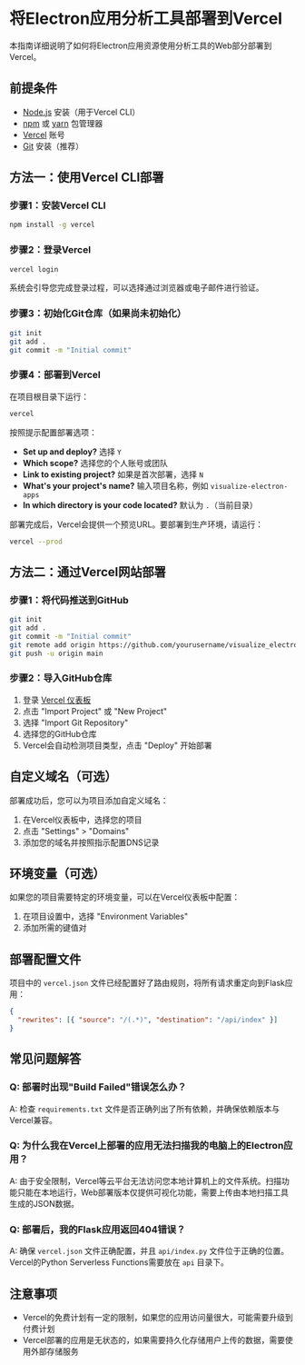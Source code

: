 # 将Electron应用分析工具部署到Vercel

本指南详细说明了如何将Electron应用资源使用分析工具的Web部分部署到Vercel。

## 前提条件

- [Node.js](https://nodejs.org/) 安装（用于Vercel CLI）
- [npm](https://www.npmjs.com/) 或 [yarn](https://yarnpkg.com/) 包管理器
- [Vercel](https://vercel.com/) 账号
- [Git](https://git-scm.com/) 安装（推荐）

## 方法一：使用Vercel CLI部署

### 步骤1：安装Vercel CLI

```bash
npm install -g vercel
```

### 步骤2：登录Vercel

```bash
vercel login
```

系统会引导您完成登录过程，可以选择通过浏览器或电子邮件进行验证。

### 步骤3：初始化Git仓库（如果尚未初始化）

```bash
git init
git add .
git commit -m "Initial commit"
```

### 步骤4：部署到Vercel

在项目根目录下运行：

```bash
vercel
```

按照提示配置部署选项：

- **Set up and deploy?** 选择 `Y`
- **Which scope?** 选择您的个人账号或团队
- **Link to existing project?** 如果是首次部署，选择 `N`
- **What's your project's name?** 输入项目名称，例如 `visualize-electron-apps`
- **In which directory is your code located?** 默认为 `.`（当前目录）

部署完成后，Vercel会提供一个预览URL。要部署到生产环境，请运行：

```bash
vercel --prod
```

## 方法二：通过Vercel网站部署

### 步骤1：将代码推送到GitHub

```bash
git init
git add .
git commit -m "Initial commit"
git remote add origin https://github.com/yourusername/visualize_electron_apps.git
git push -u origin main
```

### 步骤2：导入GitHub仓库

1. 登录 [Vercel 仪表板](https://vercel.com/dashboard)
2. 点击 "Import Project" 或 "New Project"
3. 选择 "Import Git Repository"
4. 选择您的GitHub仓库
5. Vercel会自动检测项目类型，点击 "Deploy" 开始部署

## 自定义域名（可选）

部署成功后，您可以为项目添加自定义域名：

1. 在Vercel仪表板中，选择您的项目
2. 点击 "Settings" > "Domains"
3. 添加您的域名并按照指示配置DNS记录

## 环境变量（可选）

如果您的项目需要特定的环境变量，可以在Vercel仪表板中配置：

1. 在项目设置中，选择 "Environment Variables"
2. 添加所需的键值对

## 部署配置文件

项目中的 `vercel.json` 文件已经配置好了路由规则，将所有请求重定向到Flask应用：

```json
{
  "rewrites": [{ "source": "/(.*)", "destination": "/api/index" }]
}
```

## 常见问题解答

### Q: 部署时出现"Build Failed"错误怎么办？

A: 检查 `requirements.txt` 文件是否正确列出了所有依赖，并确保依赖版本与Vercel兼容。

### Q: 为什么我在Vercel上部署的应用无法扫描我的电脑上的Electron应用？

A: 由于安全限制，Vercel等云平台无法访问您本地计算机上的文件系统。扫描功能只能在本地运行，Web部署版本仅提供可视化功能，需要上传由本地扫描工具生成的JSON数据。

### Q: 部署后，我的Flask应用返回404错误？

A: 确保 `vercel.json` 文件正确配置，并且 `api/index.py` 文件位于正确的位置。Vercel的Python Serverless Functions需要放在 `api` 目录下。

## 注意事项

- Vercel的免费计划有一定的限制，如果您的应用访问量很大，可能需要升级到付费计划
- Vercel部署的应用是无状态的，如果需要持久化存储用户上传的数据，需要使用外部存储服务 
